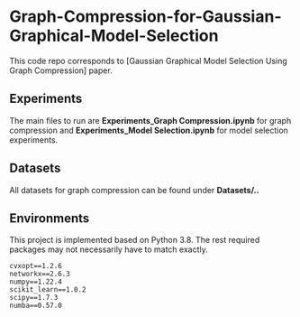 # Graph-Compression-for-Gaussian-Graphical-Model-Selection
This code repo corresponds to [Gaussian Graphical Model Selection Using Graph Compression] paper.

## Experiments
The main files to run are **Experiments_Graph Compression.ipynb** for graph compression and **Experiments_Model Selection.ipynb** for model selection experiments.

## Datasets
All datasets for graph compression can be found under **Datasets/..**  

## Environments
This project is implemented based on Python 3.8.
The rest required packages may not necessarily have to match exactly.  

```
cvxopt==1.2.6
networkx==2.6.3
numpy==1.22.4  
scikit_learn==1.0.2 
scipy==1.7.3
numba==0.57.0 
```
